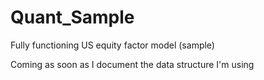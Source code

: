 # Quant_Sample
Fully functioning US equity factor model (sample)

Coming as soon as I document the data structure I'm using
